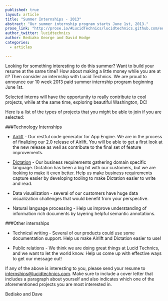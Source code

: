 ```yaml
---
published: true
layout: article
title: "Summer Internships - 2013"
abstract: "Our summer internship program starts June 1st, 2013."
prose_link: "http://prose.io/#LucidTechnics/lucidtechnics.github.com/edit/master/_posts/articles/2013-05-09-internships-summer-2013.md"
author_twitter: lucidtechnics
author: Bediako George and David Hodge
categories: 
  - articles

---
```


Looking for something interesting to do this summer?  Want to build your resume at the same time? How about making a little money while you are at it?  Then consider an internship with Lucid Technics.  We are proud to announce our 10 week 2013 paid summer internship program beginning June 1st.

Selected interns will have the opportunity to really contribute to cool projects, while at the same time, exploring beautiful Washington, DC!

Here is a list of the types of projects that you might be able to join if you are selected:

###Technology Internships

* [Airlift](http://lucidtechnics.github.com/projects/airlift.html) - Our restful code generator for App Engine. We are in the process of finalizing our 2.0 release of Airlift.  You will be able to get a first look at the new release as well as contribute to the final set of feature improvements.

* [Dictation](http://lucidtechnics.github.com/projects/dictation.html) - Our business requirements gathering domain specific language. Dictation has been a big hit with our customers, but we are looking to make it even better.  Help us make business requirements capture easier by developing tooling to make Dictation easier to write and read.

* Data visualization - several of our customers have huge data visualization challenges that would benefit from your perspective.

* Natural language processing - Help us improve understanding of information rich documents by layering helpful semantic annotations.

###Other internships

* Technical writing - Several of our products could use some documentation support.  Help us make Airlift and Dictation easier to use!

* Public relations - We think we are doing great things at Lucid Technics, and we want to let the world know.  Help us come up with effective ways to get our message out!

If any of the above is interesting to you, please send your resume to [internships@lucidtechnics.com](mailto:internships@lucidtechnics.com).  Make sure to include a cover letter that includes a paragraph about yourself and also indicates which one of the aforementioned projects you are most interested in.

Bediako and Dave
